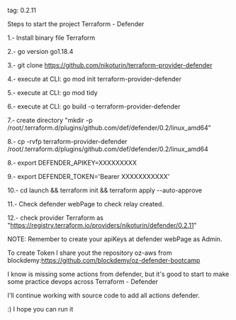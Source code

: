 tag: 0.2.11

Steps to start the project Terraform - Defender

1.- Install binary file Terraform

2.- go version go1.18.4

3.- git clone https://github.com/nikoturin/terraform-provider-defender

4.- execute at CLI: go mod init terraform-provider-defender

5.- execute at CLI: go mod tidy

6.- execute at CLI: go build -o terraform-provider-defender

7.- create directory "mkdir -p /root/.terraform.d/plugins/github.com/def/defender/0.2/linux_amd64"

8.- cp -rvfp terraform-provider-defender /root/.terraform.d/plugins/github.com/def/defender/0.2/linux_amd64

8.- export DEFENDER_APIKEY=XXXXXXXXX

9.- export DEFENDER_TOKEN='Bearer XXXXXXXXXXX'

10.- cd launch && terraform init && terraform apply --auto-approve

11.- Check defender webPage to check relay created.

12.- check provider Terraform as "https://registry.terraform.io/providers/nikoturin/defender/0.2.11"

NOTE: Remember to create your apiKeys at defender webPage as Admin.

To create Token I share yout the repository oz-aws from blockdemy:https://github.com/blockdemy/oz-defender-bootcamp

I know is missing some actions from defender, but it's good to start to make some practice devops across Terraform - Defender

I'll continue working with source code to add all actions defender.

:) I hope you can run it
